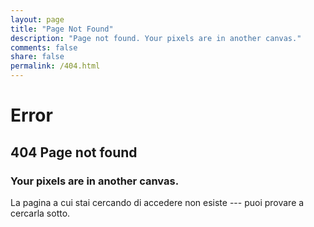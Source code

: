 ```yaml
---
layout: page
title: "Page Not Found"
description: "Page not found. Your pixels are in another canvas."
comments: false
share: false
permalink: /404.html
---  
```

# Error
## 404 Page not found
### Your pixels are in another canvas.
La pagina a cui stai cercando di accedere non esiste --- puoi provare a cercarla sotto.

<script type="text/javascript">
  var GOOG_FIXURL_LANG = 'it';
  var GOOG_FIXURL_SITE = 'https://samplasion.github.io/it'
</script>
<script type="text/javascript"
  src="//linkhelp.clients.google.com/tbproxy/lh/wm/fixurl.js">
</script>
